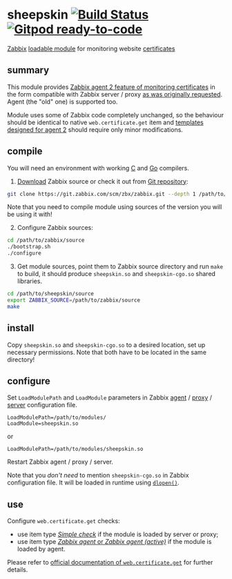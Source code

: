 # sheepskin [![Build Status](https://app.travis-ci.com/i-ky/sheepskin.svg?branch=main)](https://app.travis-ci.com/i-ky/sheepskin) [![Gitpod ready-to-code](https://img.shields.io/badge/Gitpod-ready--to--code-blue?logo=gitpod)](https://gitpod.io/#https://github.com/i-ky/sheepskin)

[Zabbix](http://www.zabbix.com)
[loadable module](https://www.zabbix.com/documentation/current/manual/config/items/loadablemodules)
for monitoring
website
[certificates](https://en.wikipedia.org/wiki/Public_key_certificate)

## summary

This module provides
[Zabbix agent 2 feature of monitoring certificates](https://support.zabbix.com/browse/ZBXNEXT-6708)
in the form compatible with Zabbix server / proxy
[as was originally requested](https://support.zabbix.com/browse/ZBXNEXT-5931).
Agent (the "old" one) is supported too.

Module uses some of Zabbix code completely unchanged,
so the behaviour should be identical to native `web.certificate.get` item and
[templates designed for agent 2](https://git.zabbix.com/projects/ZBX/repos/zabbix/browse/templates/app/certificate_agent2)
should require only minor modifications.

## compile

You will need an environment with working
[C](https://en.wikipedia.org/wiki/List_of_compilers#C_compilers)
and
[Go](https://golang.org/doc/install)
compilers.

1. [Download](https://www.zabbix.com/download_sources)
Zabbix source or check it out from
[Git repository](https://git.zabbix.com/):
```bash
git clone https://git.zabbix.com/scm/zbx/zabbix.git --depth 1 /path/to/zabbix/source
```
Note that you need to compile module using sources of the version you will be using it with!

2. Configure Zabbix sources:
```bash
cd /path/to/zabbix/source
./bootstrap.sh
./configure
```

3. Get module sources,
point them to Zabbix source directory
and run `make` to build,
it should produce `sheepskin.so` and `sheepskin-cgo.so` shared libraries.
```bash
cd /path/to/sheepskin/source
export ZABBIX_SOURCE=/path/to/zabbix/source
make
```

## install

Copy `sheepskin.so` and `sheepskin-cgo.so` to a desired location, set up necessary permissions.
Note that both have to be located in the same directory!

## configure

Set `LoadModulePath` and `LoadModule` parameters in Zabbix
[agent](https://www.zabbix.com/documentation/current/manual/appendix/config/zabbix_agentd) /
[proxy](https://www.zabbix.com/documentation/current/manual/appendix/config/zabbix_proxy) /
[server](https://www.zabbix.com/documentation/current/manual/appendix/config/zabbix_server)
configuration file.
```
LoadModulePath=/path/to/modules/
LoadModule=sheepskin.so
```
or
```
LoadModulePath=/path/to/modules/sheepskin.so
```
Restart Zabbix agent / proxy / server.

Note that you _don't need_ to mention `sheepskin-cgo.so` in Zabbix configuration file.
It will be loaded in runtime using [`dlopen()`](https://man7.org/linux/man-pages/man3/dlopen.3.html).

## use

Configure `web.certificate.get` checks:
* use item type
[_Simple check_](https://www.zabbix.com/documentation/current/manual/config/items/itemtypes/simple_checks)
if the module is loaded by server or proxy;
* use item type
[_Zabbix agent_ or _Zabbix agent (active)_](https://www.zabbix.com/documentation/current/manual/config/items/itemtypes/zabbix_agent)
if the module is loaded by agent.

Please refer to
[official documentation of `web.certificate.get`](https://www.zabbix.com/documentation/current/en/manual/config/items/itemtypes/zabbix_agent/zabbix_agent2#web-certificate)
for further details.

